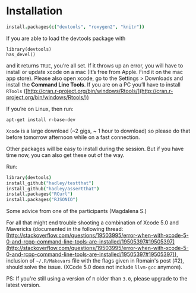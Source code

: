 
# Installation 

```coffee
install.packages(c("devtools", "roxygen2", "knitr"))
```

If you are able to load the devtools package with

```
library(devtools)
has_devel()
```  

and it returns `TRUE`, you’re all set. If it throws up an error, you will have to install or update xcode on a mac (It’s free from Apple. Find it on the mac app store). Please also open xcode, go to the Settings > Downloads and install the **Command Line Tools**. If you are on a PC  you’ll have to install `RTools` ([http://cran.r-project.org/bin/windows/Rtools/](http://cran.r-project.org/bin/windows/Rtools/))

If you’re on Linux, then run:

```
apt-get install r-base-dev
```
`Xcode` is a large download (~2 gigs, ~ 1 hour to download) so please do that before tomorrow afternoon while on a fast connection.

Other packages will be easy to install during the session. But if you have time now, you can also get these out of the way.

Run:

```coffee
library(devtools)
install_github("hadley/testthat")
install_github("hadley/assertthat")
install.packages("RCurl")
install.packages("RJSONIO")
```

Some advice from one of the participants (Magdalena S.)

For all that might end trouble shooting a combination of Xcode 5.0 and Mavericks (documented in the following thread: [http://stackoverflow.com/questions/19503995/error-when-with-xcode-5-0-and-rcpp-command-line-tools-are-installed/19505397#19505397](http://stackoverflow.com/questions/19503995/error-when-with-xcode-5-0-and-rcpp-command-line-tools-are-installed/19505397#19505397)), inclusion of `~/.R/Makevars` file with the flags given in Romain's post (#2), should solve the issue. (XCode 5.0 does not include `llvm-gcc` anymore).

PS: If you're still using a version of `R` older than `3.0`, please upgrade to the latest version.


 
